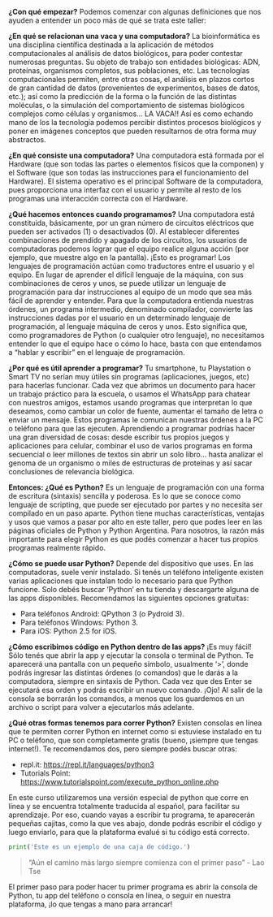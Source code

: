 **¿Con qué empezar?**
Podemos comenzar con algunas definiciones que nos ayuden a entender un poco más de qué se trata este taller:

**¿En qué se relacionan una vaca y una computadora?**
La bioinformática es una disciplina científica destinada a la aplicación de métodos computacionales al análisis de datos biológicos, para poder contestar numerosas preguntas. Su objeto de trabajo son entidades biológicas: ADN, proteínas, organismos completos, sus poblaciones, etc. Las tecnologías computacionales permiten, entre otras cosas, el análisis en plazos cortos de gran cantidad de datos (provenientes de experimentos, bases de datos, etc.); así como la predicción de la forma o la función de las distintas moléculas, o la simulación del comportamiento de sistemas biológicos complejos como células y organismos… LA VACA!! Así es como echando mano de los la tecnología podemos percibir distintos procesos biológicos y poner en imágenes conceptos que pueden resultarnos de otra forma muy abstractos.

**¿En qué consiste una computadora?**
Una computadora está formada por el Hardware (que son todas las partes o elementos físicos que la
componen) y el Software (que son todas las instrucciones para el funcionamiento del Hardware). El
sistema operativo es el principal Software de la computadora, pues proporciona una interfaz con el
usuario y permite al resto de los programas una interacción correcta con el Hardware.

**¿Qué hacemos entonces cuando programamos?**
Una computadora está constituida, básicamente, por un gran número de circuitos eléctricos que
pueden ser activados (1) o desactivados (0). Al establecer diferentes combinaciones de prendido y
apagado de los circuitos, los usuarios de computadoras podemos lograr que el equipo realice alguna
acción (por ejemplo, que muestre algo en la pantalla). ¡Esto es programar!
Los lenguajes de programación actúan como traductores entre el usuario y el equipo. En lugar de
aprender el difícil lenguaje de la máquina, con sus combinaciones de ceros y unos, se puede utilizar un
lenguaje de programación para dar instrucciones al equipo de un modo que sea más fácil de aprender
y entender. Para que la computadora entienda nuestras órdenes, un programa intermedio, denominado
compilador, convierte las instrucciones dadas por el usuario en un determinado lenguaje de
programación, al lenguaje máquina de ceros y unos.
Esto significa que, como programadores de Python (o cualquier otro lenguaje), no necesitamos
entender lo que el equipo hace o cómo lo hace, basta con que entendamos a “hablar y escribir” en el
lenguaje de programación.

**¿Por qué es útil aprender a programar?**
Tu smartphone, tu Playstation o Smart TV no serían muy útiles sin programas
(aplicaciones, juegos, etc) para hacerlas funcionar. Cada vez que abrimos un
documento para hacer un trabajo práctico para la escuela, o usamos el WhatsApp para
chatear con nuestros amigos, estamos usando programas que interpretan lo que
deseamos, como cambiar un color de fuente, aumentar el tamaño de letra o enviar un
mensaje. Estos programas le comunican nuestras órdenes a la PC o teléfono para que las ejecuten.
Aprendiendo a programar podrías hacer una gran diversidad de cosas: desde escribir tus propios
juegos y aplicaciones para celular, combinar el uso de varios programas en forma secuencial o leer
millones de textos sin abrir un solo libro… hasta analizar el genoma de un organismo o miles de
estructuras de proteínas y así sacar conclusiones de relevancia biológica.

**Entonces: ¿Qué es Python?**
Es un lenguaje de programación con una forma de escritura (sintaxis) sencilla y poderosa. Es lo que se
conoce como lenguaje de scripting, que puede ser ejecutado por partes y no necesita
ser compilado en un paso aparte. Python tiene muchas características, ventajas y usos
que vamos a pasar por alto en este taller, pero que podes leer en las páginas oficiales
de Python y Python Argentina. Para nosotros, la razón más importante para elegir
Python es que podés comenzar a hacer tus propios programas realmente rápido.

**¿Cómo se puede usar Python?**
Depende del dispositivo que uses. En las computadoras, suele venir instalado. Si tenés
un teléfono inteligente existen varias aplicaciones que instalan todo lo necesario para
que Python funcione. Solo debés buscar ‘Python’ en tu tienda y descargarte alguna de
las apps disponibles. Recomendamos las siguientes opciones gratuitas:
- Para teléfonos Android: QPython 3 (o Pydroid 3).
- Para teléfonos Windows: Python 3.
- Para iOS: Python 2.5 for iOS.

**¿Cómo escribimos código en Python dentro de las apps?**
¡Es muy fácil! Sólo tenés que abrir la app y ejecutar la consola o terminal de Python. Te aparecerá una
pantalla con un pequeño símbolo, usualmente ‘>’, donde podrás ingresar las distintas órdenes (o
comandos) que le darás a la computadora, siempre en sintaxis de Python. Cada vez que des Enter se
ejecutará esa orden y podrás escribir un nuevo comando. ¡Ojo! Al salir de la consola se borrarán los
comandos, a menos que los guardemos en un archivo o script para volver a ejecutarlos más adelante.

**¿Qué otras formas tenemos para correr Python?**
Existen consolas en línea que te permiten correr Python en internet como si estuviese
instalado en tu PC o teléfono, que son completamente gratis (bueno, ¡siempre que
tengas internet!). Te recomendamos dos, pero siempre podés buscar otras:
- repl.it: https://repl.it/languages/python3
- Tutorials Point: https://www.tutorialspoint.com/execute_python_online.php

En este curso utilizaremos una versión especial de python que corre en línea y se encuentra totalmente traducida al español, para facilitar su aprendizaje. Por eso, cuando vayas a escribir tu programa, te aparecerán pequeñas cajitas, como la que ves abajo, donde podrás escribir el código y luego enviarlo, para que la plataforma evalué si tu código está correcto.

``` python
print('Este es un ejemplo de una caja de código.')
```

> “Aún el camino más largo siempre comienza con el primer paso” - Lao Tse

El primer paso para poder hacer tu primer programa es abrir la consola de Python, tu app del teléfono
o consola en línea, o seguir en nuestra plataforma, ¡lo que tengas a mano para arrancar! 